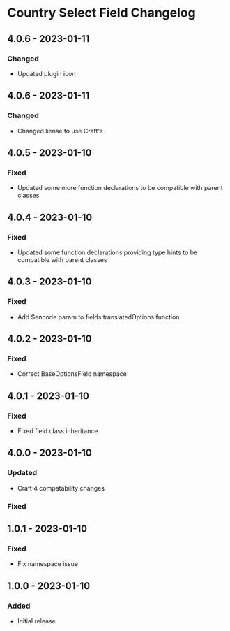 # Country Select Field Changelog

## 4.0.6 - 2023-01-11

### Changed

- Updated plugin icon

## 4.0.6 - 2023-01-11

### Changed

- Changed liense to use Craft's

## 4.0.5 - 2023-01-10

### Fixed 

- Updated some more function declarations to be compatible with parent classes

## 4.0.4 - 2023-01-10

### Fixed

- Updated some function declarations providing type hints to be compatible with parent classes

## 4.0.3 - 2023-01-10

### Fixed

- Add $encode param to fields translatedOptions function

## 4.0.2 - 2023-01-10

### Fixed

- Correct BaseOptionsField namespace

## 4.0.1 - 2023-01-10

### Fixed

- Fixed field class inheritance

## 4.0.0 - 2023-01-10

### Updated

- Craft 4 compatability changes

### Fixed

## 1.0.1 - 2023-01-10

### Fixed

- Fix namespace issue

## 1.0.0 - 2023-01-10

### Added

- Initial release
